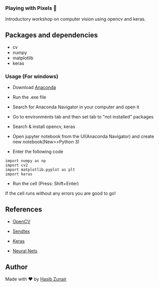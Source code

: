 ### Playing with Pixels 🦄

Introductory workshop on computer vision using opencv and keras.

## Packages and dependencies
* cv
* numpy
* matplotlib
* keras

### Usage (For windows)

* Download [Anaconda](https://www.anaconda.com/download/#download)
* Run the .exe file
* Search for Anaconda Navigator in your computer and open it
* Go to environments tab and then set tab to "not installed" packages
* Search & install opencv, keras
* Open jupyter notebook from the UI(Anaconda Navigator) and create new notebook(New>>Python 3)

* Enter the following code

```
import numpy as np
import cv2
import matplotlib.pyplot as plt
import keras
```
* Run the cell (Press: Shift+Enter) 

If the cell runs without any errors you are good to go!

## References

* [OpenCV](https://opencv-python-tutroals.readthedocs.io/en/latest/py_tutorials/py_tutorials.html)

* [Sendtex](https://pythonprogramming.net/loading-images-python-opencv-tutorial/)
* [Keras](https://keras.io/)
* [Neural Nets](http://neuralnetworksanddeeplearning.com/)

## Author
Made with ❤️ by [Hasib Zunair](https://hasibzunair.github.io/)



